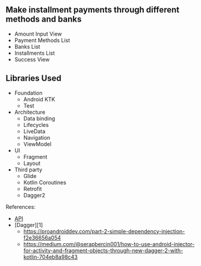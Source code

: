 ## Make installment payments through different methods and banks
 
 * Amount Input View
 * Payment Methods List
 * Banks List
 * Installments List
 * Success View
 
 Libraries Used
 --------------
 * Foundation
   * Android KTK 
   * Test 
 * Architecture
   * Data binding 
   * Lifecycles
   * LiveData
   * Navigation
   * ViewModel
 * UI 
   * Fragment
   * Layout
 * Third party
   * Glide
   * Kotlin Coroutines  
   * Retrofit
   * Dagger2
   
   
References: 

 * [API][0]
 * [Dagger][1]
   * https://proandroiddev.com/part-2-simple-dependency-injection-f2e36656a054
   * https://medium.com/@serapbercin001/how-to-use-android-injector-for-activity-and-fragment-objects-through-new-dagger-2-with-kotlin-704eb8a98c43

[0]: mercadopabgo.com.ar/developers/es
[2]: developer.android.com/training/dependency-injection/dagger-basics
